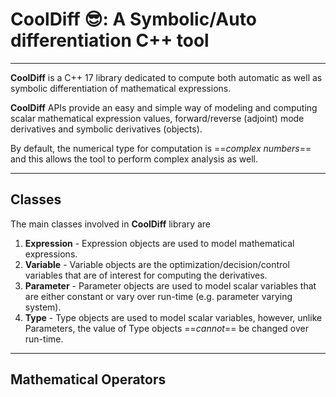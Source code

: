 # CoolDiff :sunglasses:: A Symbolic/Auto differentiation C++ tool 
---
**CoolDiff** is a C++ 17 library dedicated to compute both automatic as well as symbolic differentiation of mathematical expressions. 

**CoolDiff** APIs provide an easy and simple way of modeling and computing scalar mathematical expression values, forward/reverse (adjoint) mode derivatives and symbolic derivatives (objects). 

By default, the numerical type for computation is ==*complex numbers*== and this allows the tool to perform complex analysis as well.   

---
## Classes

The main classes involved in **CoolDiff** library are 
1. **Expression** - Expression objects are used to model  mathematical expressions.
2. **Variable** - Variable objects are the optimization/decision/control variables that are of interest for computing the derivatives. 
3. **Parameter** - Parameter objects are used to model scalar variables that are either constant or vary over run-time (e.g. parameter varying system).   
4. **Type** - Type objects are used to model scalar variables, however, unlike Parameters, the value of Type objects ==*cannot*== be changed over run-time. 

---
## Mathematical Operators





